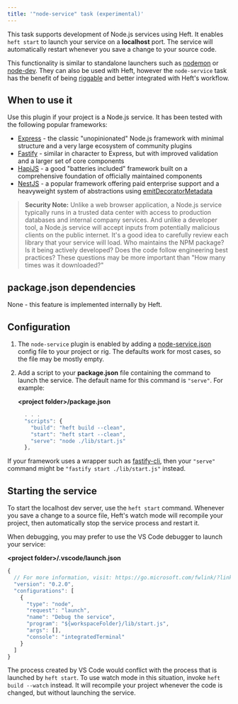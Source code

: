 ```yaml
---
title: '"node-service" task (experimental)'
---
```


This task supports development of Node.js services using Heft.  It enables `heft start` to launch your service on a **localhost** port.  The service will automatically restart whenever you save a change to your source code.

This functionality is similar to standalone launchers such as [nodemon](https://nodemon.io/) or [node-dev](https://www.npmjs.com/package/node-dev).  They can also be used with Heft, however the `node-service` task has the benefit of being [riggable](../heft/rig_packages.md) and better integrated with Heft's workflow.


## When to use it

Use this plugin if your project is a Node.js service.  It has been tested with the following popular frameworks:

- [Express](http://expressjs.com/) - the classic "unopinionated" Node.js framework with minimal structure and a very large ecosystem of community plugins
- [Fastify](https://www.fastify.io/) - similar in character to Express, but with improved validation and a larger set of core components
- [HapiJS](https://hapi.dev/) - a good "batteries included" framework built on a comprehensive foundation of officially maintained components
- [NestJS](https://nestjs.com/) - a popular framework offering paid enterprise support and a heavyweight system of abstractions using [emitDecoratorMetadata](https://www.typescriptlang.org/tsconfig#emitDecoratorMetadata)

> **Security Note:**  Unlike a web browser application, a Node.js service typically runs in a trusted data center
> with access to production databases and internal company services.  And unlike a developer tool, a Node.js service
> will accept inputs from potentially malicious clients on the public internet.  It's a good idea to carefully review
> each library that your service will load.  Who maintains the NPM package?  Is it being actively developed?  Does
> the code follow engineering best practices?  These questions may be more important than "How many times was
> it downloaded?"


## package.json dependencies

None - this feature is implemented internally by Heft.


## Configuration

1. The `node-service` plugin is enabled by adding a
  [node-service.json](../heft_configs/node-service_json.md) config file
   to your project or rig.  The defaults work for most cases, so the file may be mostly empty.

2. Add a script to your **package.json** file containing the command to launch the service.  The default name
   for this command is `"serve"`.  For example:

   **&lt;project folder&gt;/package.json**
   ```js
     . . .
     "scripts": {
       "build": "heft build --clean",
       "start": "heft start --clean",
       "serve": "node ./lib/start.js"
     },
   ```

If your framework uses a wrapper such as [fastify-cli](https://github.com/fastify/fastify-cli), then
your `"serve"` command might be `"fastify start ./lib/start.js"` instead.


## Starting the service

To start the localhost dev server, use the `heft start` command.  Whenever you save a change to a source file, Heft's watch mode will recompile your project, then automatically stop the service process and restart it.

When debugging, you may prefer to use the VS Code debugger to launch your service:

**&lt;project folder&gt;/.vscode/launch.json**
```js
{
  // For more information, visit: https://go.microsoft.com/fwlink/?linkid=830387
  "version": "0.2.0",
  "configurations": [
    {
      "type": "node",
      "request": "launch",
      "name": "Debug the service",
      "program": "${workspaceFolder}/lib/start.js",
      "args": [],
      "console": "integratedTerminal"
    }
  ]
}
```

The process created by VS Code would conflict with the process that is launched by `heft start`.  To use watch mode in this situation, invoke `heft build --watch` instead.  It will recompile your project whenever the code is changed, but without launching the service.
